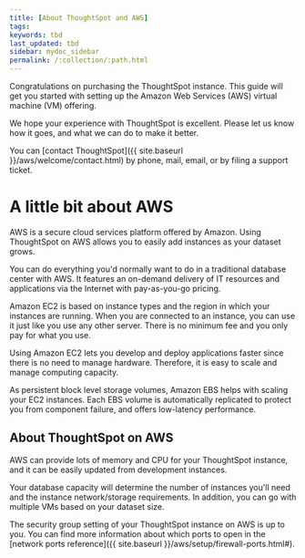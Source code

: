 ```yaml
---
title: [About ThoughtSpot and AWS]
tags:
keywords: tbd
last_updated: tbd
sidebar: mydoc_sidebar
permalink: /:collection/:path.html
---
```

Congratulations on purchasing the ThoughtSpot instance. This guide will get you started with setting up the Amazon Web Services (AWS) virtual machine (VM) offering.

We hope your experience with ThoughtSpot is excellent. Please let us know how it goes, and what we can do to make it better.

You can [contact ThoughtSpot]({{ site.baseurl }}/aws/welcome/contact.html) by phone, mail, email, or by filing a support ticket.

# A little bit about AWS

AWS is a secure cloud services platform offered by Amazon. Using ThoughtSpot on AWS allows you to easily add instances as your dataset grows.

You can do everything you'd normally want to do in a traditional database center with AWS. It features an on-demand delivery of IT resources and applications via the Internet with pay-as-you-go pricing.

Amazon EC2 is based on instance types and the region in which your instances are running. When you are connected to an instance, you can use it just like you use any other server. There is no minimum fee and you only pay for what you use.

Using Amazon EC2 lets you develop and deploy applications faster since there is no need to manage hardware. Therefore, it is easy to scale and manage computing capacity.

As persistent block level storage volumes, Amazon EBS helps with scaling your EC2 instances. Each EBS volume is automatically replicated to protect you from component failure, and offers low-latency performance.

## About ThoughtSpot on AWS

AWS can provide lots of memory and CPU for your ThoughtSpot instance, and it can be easily updated from development instances.

Your database capacity will determine the number of instances you'll need and the instance network/storage requirements. In addition, you can go with multiple VMs based on your dataset size.

The security group setting of your ThoughtSpot instance on AWS is up to you. You can find more information about which ports to open in the [network ports reference]({{ site.baseurl }}/aws/setup/firewall-ports.html#).
